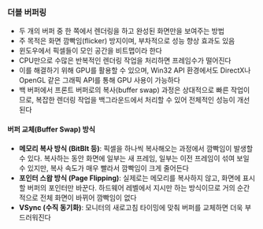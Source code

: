 ### 더블 버퍼링
- 두 개의 버퍼 중 한 쪽에서 렌더링을 하고 완성된 화면만을 보여주는 방법
- 주 목적은 화면 깜빡임(flicker) 방지이며, 부차적으로 성능 향상 효과도 있음
- 윈도우에서 픽셀들이 모인 공간을 비트맵이라 한다
- CPU만으로 수많은 반복적인 렌더링 작업을 처리하면 프레임수가 떨어진다
- 이를 해결하기 위해 GPU를 활용할 수 있으며, Win32 API 환경에서도 DirectX나 OpenGL 같은 그래픽 API를 통해 GPU 사용이 가능하다
- 백 버퍼에서 프론트 버퍼로의 복사(buffer swap) 과정은 상대적으로 빠른 작업이므로, 복잡한 렌더링 작업을 백그라운드에서 처리할 수 있어 전체적인 성능이 개선된다

#### 버퍼 교체(Buffer Swap) 방식
- **메모리 복사 방식 (BitBlt 등)**: 픽셀을 하나씩 복사해오는 과정에서 깜빡임이 발생할 수 있다. 복사하는 동안 화면에 일부는 새 프레임, 일부는 이전 프레임이 섞여 보일 수 있지만, 복사 속도가 매우 빨라서 깜빡임이 크게 줄어든다
- **포인터 스왑 방식 (Page Flipping)**: 실제로는 메모리를 복사하지 않고, 화면에 표시할 버퍼의 포인터만 바꾼다. 하드웨어 레벨에서 지시만 하는 방식이므로 거의 순간적으로 전체 화면이 바뀌어 깜빡임이 없다
- **VSync (수직 동기화)**: 모니터의 새로고침 타이밍에 맞춰 버퍼를 교체하면 더욱 부드러워진다
